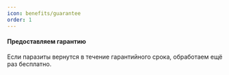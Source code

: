 ```yaml
---
icon: benefits/guarantee
order: 1
---
```

#### Предоставляем гарантию
Если паразиты вернутся в течение гарантийного срока, обработаем ещё раз бесплатно.

